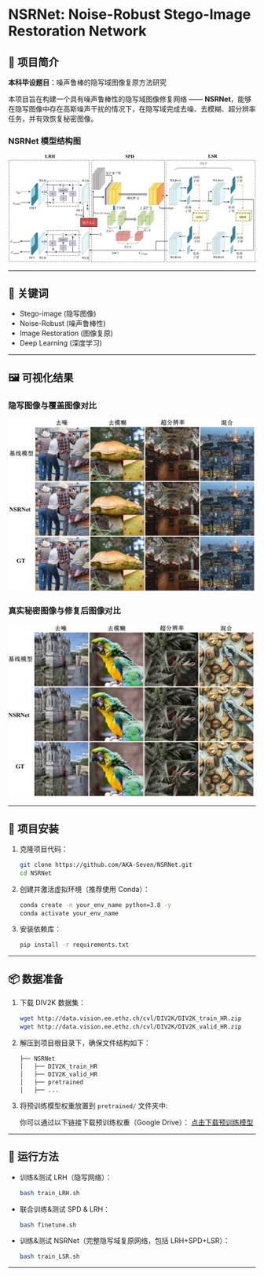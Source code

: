 
# NSRNet: Noise-Robust Stego-Image Restoration Network

## 📘 项目简介

**本科毕设题目**：噪声鲁棒的隐写域图像复原方法研究

本项目旨在构建一个具有噪声鲁棒性的隐写域图像修复网络 —— **NSRNet**，能够在隐写图像中存在高斯噪声干扰的情况下，在隐写域完成去噪、去模糊、超分辨率任务，并有效恢复秘密图像。

### NSRNet 模型结构图

![NSRNet](https://raw.githubusercontent.com/AKA-Seven/NSRNet/main/images/NSRNet.png)

---

## 🧠 关键词

- Stego-image (隐写图像)
- Noise-Robust (噪声鲁棒性)
- Image Restoration (图像复原)
- Deep Learning (深度学习)

---

## 🖼️ 可视化结果

### 隐写图像与覆盖图像对比

![stego](https://raw.githubusercontent.com/AKA-Seven/NSRNet/main/images/stego.jpg)

### 真实秘密图像与修复后图像对比

![secret](https://raw.githubusercontent.com/AKA-Seven/NSRNet/main/images/secret.jpg)

---

## 🔧 项目安装

1. 克隆项目代码：
   ```bash
   git clone https://github.com/AKA-Seven/NSRNet.git
   cd NSRNet
   ```

2. 创建并激活虚拟环境（推荐使用 Conda）：
   ```bash
   conda create -n your_env_name python=3.8 -y
   conda activate your_env_name
   ```

3. 安装依赖库：
   ```bash
   pip install -r requirements.txt
   ```

---

## 📦 数据准备

1. 下载 DIV2K 数据集：
   ```bash
   wget http://data.vision.ee.ethz.ch/cvl/DIV2K/DIV2K_train_HR.zip
   wget http://data.vision.ee.ethz.ch/cvl/DIV2K/DIV2K_valid_HR.zip
   ```

2. 解压到项目根目录下，确保文件结构如下：
   ```
   ├── NSRNet
   │   ├── DIV2K_train_HR
   │   ├── DIV2K_valid_HR
   │   ├── pretrained
   │   ├── ...
   ```

3. 将预训练模型权重放置到 `pretrained/` 文件夹中:

   你可以通过以下链接下载预训练权重（Google Drive）：
   [点击下载预训练模型](https://drive.google.com/drive/folders/1u6FkmfDke0oYWwm41kQHWHWx17wCEQoa?usp=sharing)

---

## 🚀 运行方法

- 训练&测试 LRH（隐写网络）：
  ```bash
  bash train_LRH.sh
  ```

- 联合训练&测试 SPD & LRH：
  ```bash
  bash finetune.sh
  ```

- 训练&测试 NSRNet（完整隐写域复原网络，包括 LRH+SPD+LSR）：
  ```bash
  bash train_LSR.sh
  ```

---

